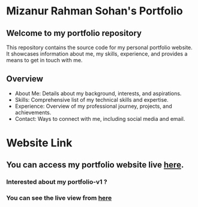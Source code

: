 # Mizanur Rahman Sohan's Portfolio

## Welcome to my portfolio repository

This repository contains the source code for my personal portfolio website. It showcases information about me, my skills, experience, and provides a means to get in touch with me.

## Overview

- About Me: Details about my background, interests, and aspirations.
- Skills: Comprehensive list of my technical skills and expertise.
- Experience: Overview of my professional journey, projects, and achievements.
- Contact: Ways to connect with me, including social media and email.

# Website Link

## You can access my portfolio website live [here](mrsohan.netlify.app/).

### Interested about my portfolio-v1 ?

### You can see the live view from [here](https://mrsohan-v1.netlify.app/)
